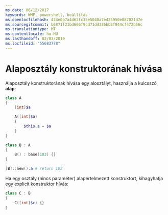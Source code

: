 ```yaml
---
ms.date: 06/12/2017
keywords: WMF, powershell, beállítás
ms.openlocfilehash: 424e0b7a4d62fc35e5040a7e425950e887021d7e
ms.sourcegitcommit: b6871f21bd666f9cd71dd336bb3f844cf472b56c
ms.translationtype: MT
ms.contentlocale: hu-HU
ms.lasthandoff: 02/03/2019
ms.locfileid: "55683778"
---
```

# <a name="call-base-class-constructor"></a>Alaposztály konstruktorának hívása

Alaposztály konstruktorának hívása egy alosztályt, használja a kulcsszó **alap**:

```powershell
class A
{
    [int]$a

    A([int]$a)
    {
        $this.a = $a
    }
}

class B : A
{
    B() : base(103) {}
}

[B]::new().a # return 103
```

Ha egy osztály (nincs paraméter) alapértelmezett konstruktort, kihagyhatja egy explicit konstruktor hívás:

```powershell
class C : B
{
    C([int]$c) {}
}
```
